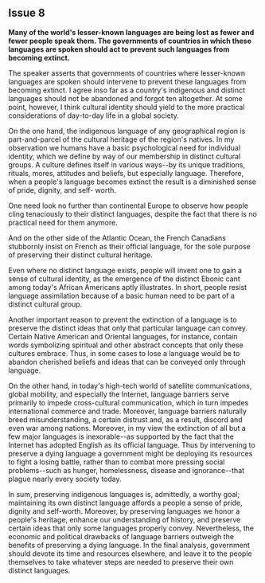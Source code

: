 
Issue 8
---------------------------

**Many of the world's lesser-known languages are being lost as fewer and fewer people speak
them. The governments of countries in which these languages are spoken should act to
prevent such languages from becoming extinct.**


The speaker asserts that governments of countries where lesser-known languages are
spoken should intervene to prevent these languages from becoming extinct. I agree inso far as
a country's indigenous and distinct languages should not be abandoned and forgot ten
altogether. At some point, however, I think cultural identity should yield to the more practical
considerations of day-to-day life in a global society.

On the one hand, the indigenous language of any geographical region is part-and-parcel of
the cultural heritage of the region's natives. In my observation we humans have a basic
psychological need for individual identity, which we define by way of our membership in distinct
cultural groups. A culture defines itself in various ways--by its unique traditions, rituals, mores,
attitudes and beliefs, but especially language. Therefore, when a people's language becomes
extinct the result is a diminished sense of pride, dignity, and self- worth.

One need look no further than continental Europe to observe how people cling tenaciously
to their distinct languages, despite the fact that there is no practical need for them anymore.

And on the other side of the Atlantic Ocean, the French Canadians stubbornly insist on French
as their official language, for the sole purpose of preserving their distinct cultural heritage.

Even where no distinct language exists, people will invent one to gain a sense of cultural
identity, as the emergence of the distinct Ebonic cant among today's African Americans aptly
illustrates. In short, people resist language assimilation because of a basic human need to be
part of a distinct cultural group.

Another important reason to prevent the extinction of a language is to preserve the distinct
ideas that only that particular language can convey. Certain Native American and Oriental
languages, for instance, contain words symbolizing spiritual and other abstract concepts that
only these cultures embrace. Thus, in some cases to lose a language would be to abandon
cherished beliefs and ideas that can be conveyed only through language.

On the other hand, in today's high-tech world of satellite communications, global mobility,
and especially the Internet, language barriers serve primarily to impede cross-cultural
communication, which in turn impedes international commerce and trade. Moreover, language
barriers naturally breed misunderstanding, a certain distrust and, as a result, discord and even
war among nations. Moreover, in my view the extinction of all but a few major languages is
inexorable--as supported by the fact that the Internet has adopted English as its official
language. Thus by intervening to preserve a dying language a government might be deploying
its resources to fight a losing battle, rather than to combat more pressing social
problems--such as hunger, homelessness, disease and ignorance--that plague nearly every
society today.

In sum, preserving indigenous languages is, admittedly, a worthy goal; maintaining its own
distinct language affords a people a sense of pride, dignity and self-worth. Moreover, by
preserving languages we honor a people's heritage, enhance our understanding of history, and
preserve certain ideas that only some languages properly convey. Nevertheless, the economic
and political drawbacks of language barriers outweigh the benefits of preserving a dying
language. In the final analysis, government should devote its time and resources elsewhere,
and leave it to the people themselves to take whatever steps are needed to preserve their own
distinct languages.


